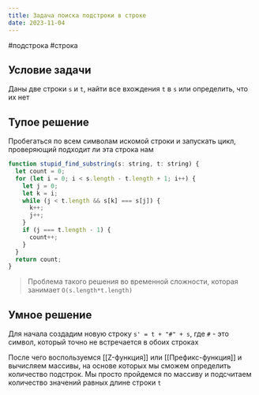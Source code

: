 ```yaml
---
title: Задача поиска подстроки в строке
date: 2023-11-04
---
```

#подстрока #строка 

## Условие задачи
Даны две строки `s` и `t`, найти все вхождения `t` в `s` или определить, что их нет

## Тупое решение
Пробегаться по всем символам искомой строки и запускать цикл, проверяющий подходит ли эта строка нам
```js
function stupid_find_substring(s: string, t: string) {  
  let count = 0;  
  for (let i = 0; i < s.length - t.length + 1; i++) {  
    let j = 0;  
    let k = i;  
    while (j < t.length && s[k] === s[j]) {  
      k++;  
      j++;  
    }  
    if (j === t.length - 1) {  
      count++;  
    }  
  }  
  return count;  
}
```

> Проблема такого решения во временной сложности, которая занимает `O(s.length*t.length)`

## Умное решение
Для начала создадим новую строку `s' = t + "#" + s`, где `#` - это символ, который точно не встречается в обоих строках

После чего воспользуемся [[Z-функция]] или [[Префикс-функция]] и вычисляем массивы, на основе которых мы сможем определить количество подстрок. Мы просто пройдемся по массиву и подсчитаем количество значений равных длине строки `t`
